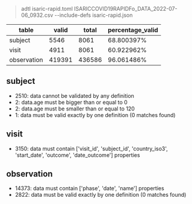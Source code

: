 >adtl isaric-rapid.toml ISARICCOVID19RAPIDFo_DATA_2022-07-06_0932.csv --include-defs isaric-rapid.json

|table          |valid  |total  |percentage_valid|
|---------------|-------|-------|----------------|
|subject        |5546   |8061   |68.800397% |
|visit          |4911   |8061   |60.922962% |
|observation    |419391 |436586 |96.061486% |

## subject

* 2510: data cannot be validated by any definition
* 2: data.age must be bigger than or equal to 0
* 2: data.age must be smaller than or equal to 120
* 1: data must be valid exactly by one definition (0 matches found)

## visit

* 3150: data must contain ['visit_id', 'subject_id', 'country_iso3', 'start_date', 'outcome', 'date_outcome'] properties

## observation

* 14373: data must contain ['phase', 'date', 'name'] properties
* 2822: data must be valid exactly by one definition (0 matches found)
